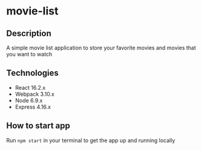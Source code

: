 # movie-list

## Description
A simple movie list application to store your favorite movies and movies that you want to watch

## Technologies
- React 16.2.x
- Webpack 3.10.x
- Node 6.9.x
- Express 4.16.x

## How to start app
Run `npm start` in your terminal to get the app up and running locally